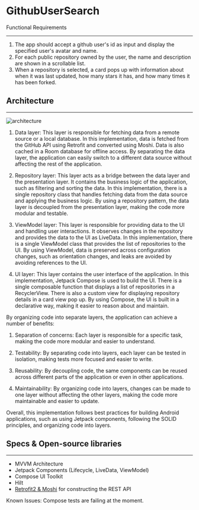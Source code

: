 # GithubUserSearch
Functional Requirements
_______________________
1. The app should accept a github user's id as input and display the specified user's avatar and name.
2. For each public repository owned by the user, the name and description are shown in a scrollable list.
3. When a repository is selected, a card pops up with information about when it was last updated, how many stars it has, and how many times it has  been forked.

## Architecture
_______________________

![architecture](https://developer.android.com/topic/libraries/architecture/images/final-architecture.png)

1. Data layer: This layer is responsible for fetching data from a remote source or a local database. In this implementation, data is fetched from the GitHub API using Retrofit and converted using Moshi. Data is also cached in a Room database for offline access. By separating the data layer, the application can easily switch to a different data source without affecting the rest of the application.

2. Repository layer: This layer acts as a bridge between the data layer and the presentation layer. It contains the business logic of the application, such as filtering and sorting the data. In this implementation, there is a single repository class that handles fetching data from the data source and applying the business logic. By using a repository pattern, the data layer is decoupled from the presentation layer, making the code more modular and testable.

3. ViewModel layer: This layer is responsible for providing data to the UI and handling user interactions. It observes changes in the repository and provides the data to the UI as LiveData. In this implementation, there is a single ViewModel class that provides the list of repositories to the UI. By using ViewModel, data is preserved across configuration changes, such as orientation changes, and leaks are avoided by avoiding references to the UI.

4. UI layer: This layer contains the user interface of the application. In this implementation, Jetpack Compose is used to build the UI. There is a single composable function that displays a list of repositories in a RecyclerView. There is also a custom view for displaying repository details in a card view pop up. By using Compose, the UI is built in a declarative way, making it easier to reason about and maintain.

By organizing code into separate layers, the application can achieve a number of benefits:

1. Separation of concerns: Each layer is responsible for a specific task, making the code more modular and easier to understand.

2. Testability: By separating code into layers, each layer can be tested in isolation, making tests more focused and easier to write.

3. Reusability: By decoupling code, the same components can be reused across different parts of the application or even in other applications.

4. Maintainability: By organizing code into layers, changes can be made to one layer without affecting the other layers, making the code more maintainable and easier to update.

Overall, this implementation follows best practices for building Android applications, such as using Jetpack components, following the SOLID principles, and organizing code into layers.

## Specs & Open-source libraries
_______________________

- MVVM Architecture
- Jetpack Components (Lifecycle, LiveData, ViewModel)
- Compose UI Toolkit
- Hilt
- [Retrofit2 & Moshi](https://github.com/square/retrofit) for constructing the REST API

Known Issues: Compose tests are failing at the moment.



